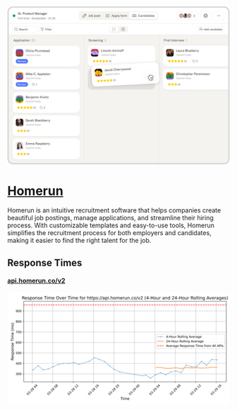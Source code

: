 [![Visit Homerun](imagePreview.png)](https://homerun.co)

# [Homerun](https://homerun.co)

Homerun is an intuitive recruitment software that helps companies create beautiful job postings, manage applications, and streamline their hiring process. With customizable templates and easy-to-use tools, Homerun simplifies the recruitment process for both employers and candidates, making it easier to find the right talent for the job.

## Response Times

#### [api.homerun.co/v2](https://api.homerun.co/v2)

![api.homerun.co/v2](response-time-charts/6170692e686f6d6572756e2e636f2f7632.svg)
